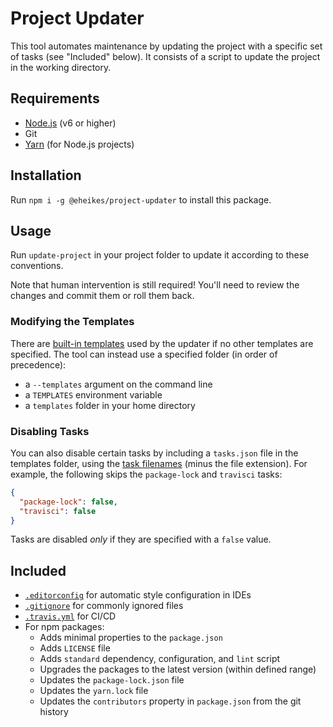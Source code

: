 # Project Updater

This tool automates maintenance by updating the project with a specific set of tasks (see "Included" below). It consists of a script to update the project in the working directory.

## Requirements

* [Node.js](https://nodejs.org/) (v6 or higher)
* Git
* [Yarn](https://yarnpkg.com/) (for Node.js projects)

## Installation

Run `npm i -g @eheikes/project-updater` to install this package.

## Usage

Run `update-project` in your project folder to update it according to these conventions.

Note that human intervention is still required! You'll need to review the changes and commit them or roll them back.

### Modifying the Templates

There are [built-in templates](templates) used by the updater if no other templates are specified. The tool can instead use a specified folder (in order of precedence):

* a `--templates` argument on the command line
* a `TEMPLATES` environment variable
* a `templates` folder in your home directory

### Disabling Tasks

You can also disable certain tasks by including a `tasks.json` file in the templates folder, using the [task filenames](tasks) (minus the file extension). For example, the following skips the `package-lock` and `travisci` tasks:

```json
{
  "package-lock": false,
  "travisci": false
}
```

Tasks are disabled *only* if they are specified with a `false` value.

## Included

* [`.editorconfig`](templates/editorconfig) for automatic style configuration in IDEs
* [`.gitignore`](templates/gitignore) for commonly ignored files
* [`.travis.yml`](templates/travis.yml) for CI/CD
* For npm packages:
  * Adds minimal properties to the `package.json`
  * Adds `LICENSE` file
  * Adds `standard` dependency, configuration, and `lint` script
  * Upgrades the packages to the latest version (within defined range)
  * Updates the `package-lock.json` file
  * Updates the `yarn.lock` file
  * Updates the `contributors` property in `package.json` from the git history
